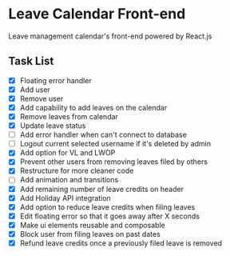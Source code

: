 # Leave Calendar Front-end
Leave management calendar's front-end powered by React.js

## Task List
- [x] Floating error handler
- [x] Add user
- [x] Remove user
- [x] Add capability to add leaves on the calendar
- [x] Remove leaves from calendar
- [x] Update leave status
- [ ] Add error handler when can't connect to database
- [ ] Logout current selected username if it's deleted by admin
- [x] Add option for VL and LWOP
- [x] Prevent other users from removing leaves filed by others
- [x] Restructure for more cleaner code
- [ ] Add animation and transitions
- [x] Add remaining number of leave credits on header
- [x] Add Holiday API integration
- [x] Add option to reduce leave credits when filing leaves
- [x] Edit floating error so that it goes away after X seconds
- [x] Make ui elements reusable and composable
- [x] Block user from filing leaves on past dates
- [x] Refund leave credits once a previously filed leave is removed
